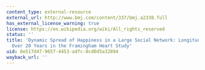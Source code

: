 ```yaml
---
content_type: external-resource
external_url: http://www.bmj.com/content/337/bmj.a2338.full
has_external_license_warning: true
license: https://en.wikipedia.org/wiki/All_rights_reserved
status: ''
title: 'Dynamic Spread of Happiness in a Large Social Network: Longitudinal Analysis
  Over 20 Years in the Framingham Heart Study'
uid: 8e517d47-9657-4453-adfc-0cd0d5a32894
wayback_url: ''
---
```

